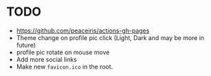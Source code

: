 # TODO

- https://github.com/peaceiris/actions-gh-pages
- Theme change on profile pic click (Light, Dark and may be more in future)
- profile pic rotate on mouse move
- Add more social links
- Make new `favicon.ico` in the root.
